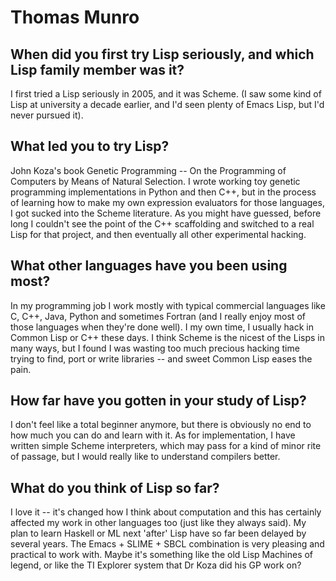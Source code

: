 # Thomas Munro

## When did you first try Lisp seriously, and which Lisp family member was it?

I first tried a Lisp seriously in 2005, and it was Scheme.  (I saw
some kind of Lisp at university a decade earlier, and I'd seen plenty
of Emacs Lisp, but I'd never pursued it).

## What led you to try Lisp?

John Koza's book Genetic Programming -- On the Programming of
Computers by Means of Natural Selection.  I wrote working toy genetic
programming implementations in Python and then C++, but in the process
of learning how to make my own expression evaluators for those
languages, I got sucked into the Scheme literature.  As you might have
guessed, before long I couldn't see the point of the C++ scaffolding
and switched to a real Lisp for that project, and then eventually all
other experimental hacking.

## What other languages have you been using most?

In my programming job I work mostly with typical commercial languages
like C, C++, Java, Python and sometimes Fortran (and I really enjoy
most of those languages when they're done well).  I my own time, I
usually hack in Common Lisp or C++ these days.  I think Scheme is the
nicest of the Lisps in many ways, but I found I was wasting too much
precious hacking time trying to find, port or write libraries -- and
sweet Common Lisp eases the pain.

## How far have you gotten in your study of Lisp?

I don't feel like a total beginner anymore, but there is obviously no
end to how much you can do and learn with it.  As for implementation,
I have written simple Scheme interpreters, which may pass for a kind
of minor rite of passage, but I would really like to understand
compilers better.

## What do you think of Lisp so far?

I love it -- it's changed how I think about computation and this has
certainly affected my work in other languages too (just like they
always said).  My plan to learn Haskell or ML next 'after' Lisp have
so far been delayed by several years.  The Emacs + SLIME + SBCL
combination is very pleasing and practical to work with.  Maybe it's
something like the old Lisp Machines of legend, or like the TI
Explorer system that Dr Koza did his GP work on?
